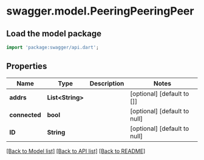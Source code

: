 # swagger.model.PeeringPeeringPeer

## Load the model package
```dart
import 'package:swagger/api.dart';
```

## Properties
Name | Type | Description | Notes
------------ | ------------- | ------------- | -------------
**addrs** | **List&lt;String&gt;** |  | [optional] [default to []]
**connected** | **bool** |  | [optional] [default to null]
**ID** | **String** |  | [optional] [default to null]

[[Back to Model list]](../README.md#documentation-for-models) [[Back to API list]](../README.md#documentation-for-api-endpoints) [[Back to README]](../README.md)

